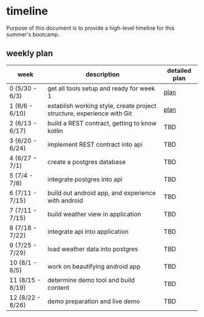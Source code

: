 # timeline
Purpose of this document is to provide a high-level timeline for this summer's bootcamp.

## weekly plan
| week | description | detailed plan |
| ---- | ----------- | ------------- |
| 0 (5/30 - 6/3) | get all tools setup and ready for week 1 | [plan](plan/week-0.md) |
| 1 (6/6 - 6/10) | establish working style, create project structure, experience with Git | [plan](plan/week-1.md) |
| 2 (6/13 - 6/17) | build a REST contract, getting to know kotlin | TBD |
| 3 (6/20 - 6/24) | implement REST contract into api | TBD |
| 4 (6/27 - 7/1) | create a postgres database | TBD |
| 5 (7/4 - 7/8) | integrate postgres into api | TBD |
| 6 (7/11 - 7/15) | build out android app, and experience with android | TBD |
| 7 (7/11 - 7/15) | build weather view in application | TBD |
| 8 (7/18 - 7/22) | integrate api into application | TBD |
| 9 (7/25 - 7/29) | load weather data into postgres | TBD |
| 10 (8/1 - 8/5) | work on beautifying android app | TBD |
| 11 (8/15 - 8/19) | determine demo tool and build content | TBD |
| 12 (8/22 - 8/26) | demo preparation and live demo | TBD |
